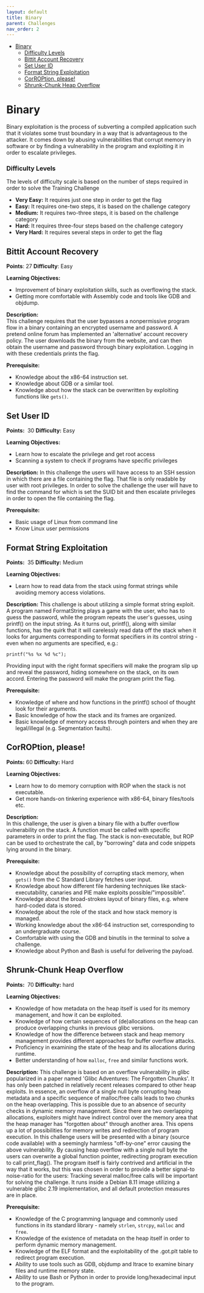 ```yaml
---
layout: default
title: Binary
parent: Challenges
nav_order: 2
---
```


- [Binary](#binary)
    - [Difficulty Levels](#difficulty-levels)
  - [Bittit Account Recovery](#bittit-account-recovery)
  - [Set User ID](#set-user-id)
  - [Format String Exploitation](#format-string-exploitation)
  - [CorROPtion, please!](#corroption-please)
  - [Shrunk-Chunk Heap Overflow](#shrunk-chunk-heap-overflow)
  <!-- - [Buffer Overflow](#buffer-overflow) -->

# Binary

Binary exploitation is the process of subverting a compiled application such that it violates some trust boundary in a way that is advantageous to the attacker. It comes down by abusing vulnerabilities that corrupt memory in software or by finding a vulnerability in the program and exploiting it in order to escalate privileges.

### Difficulty Levels

The levels of difficulty scale is based on the number of steps required in order to solve the
Training Challenge

- __Very Easy​:__ It requires just one step in order to get the flag
- __Easy:__​ It requires one-two steps, it is based on the challenge category
- __Medium​:__ It requires two-three steps, it is based on the challenge category
- __Hard:__ ​It requires three-four steps based on the challenge category
- __Very Hard:__​ It requires several steps in order to get the flag


## Bittit Account Recovery

**Points**: 27 **Difficulty**: Easy

**Learning Objectives:**  
- Improvement of binary exploitation skills, such as overflowing the stack. 
- Getting more comfortable with Assembly code and tools like GDB and objdump.

**Description:**  
This challenge requires that the user bypasses a nonpermissive program flow in a binary containing an encrypted username and password. A pretend online forum has implemented an 'alternative' account recovery policy. The user downloads the binary from the website, and can then obtain the username and password through binary exploitation. Logging in with these credentials prints the flag.

**Prerequisite:**  
- Knowledge about the x86-64 instruction set.
- Knowledge about GDB or a similar tool.
- Knowledge about how the stack can be overwritten by exploiting functions like ```gets()```.


## Set User ID

**Points:** ​ 30 **Difficulty:** ​Easy

**Learning Objectives:**
- Learn how to escalate the privilege and get root access
- ​Scanning a system to check if programs have specific privileges

**Description:** ​In this challenge the users will have access to an SSH session in which there
are a file containing the flag. That file is only readable by user with root privileges. In order to
solve the challenge the user will have to find the command for which is set the SUID bit and
then escalate privileges in order to open the file containing the flag.

**Prerequisite:**
- Basic usage of Linux from command line
- Know Linux user permissions

<!-- ## Buffer Overflow

**Points:** ​ 20 **Difficulty:** ​Medium

**Learning Objectives:**
- Learn how the processes are held in the memory
- Learn how to exploit a buffer overflow through shellcode
- Learn how to manipulate memory and it’s registers to execute malicious code

**Description:** ​In this challenge the users will have access to an SSH session in which there
are a file containing the flag. That file is only readable by user with root privileges. The
challenge will require the user to find a program which has SUID bit set and is vulnerable to
buffer overflow. The main goal is to debug the program in order to find how many bytes are
necessary for the buffer to overwrite the instruction pointer and then write some assembly
code to get root privileges.

**Prerequisite:**
- Know what is a buffer overflow
- Know how to debug a binary file
- Basic knowledge of Assembly -->

## Format String Exploitation

**Points:** ​ 35 **Difficulty:** ​Medium

**Learning Objectives:**
- Learn how to read data from the stack using format strings while avoiding memory access violations.

**Description:** This challenge is about utilizing a simple format string exploit. A program named FormatString plays a game with the user, who has to guess the password, while the program repeats the user's guesses, using printf() on the input string. As it turns out, printf(), along with similar functions, has the quirk that it will carelessly read data off the stack when it looks for arguments corresponding to format specifiers in its control string - even when no arguments are specified, e.g.:
```
printf("%s %x %d %c");
```
Providing input with the right format specifiers will make the program slip up and reveal the password, hiding somewhere on the stack, on its own accord. Entering the password will make the program print the flag.


**Prerequisite:**
- Knowledge of where and how functions in the printf() school of thought look for their arguments.
- Basic knowledge of how the stack and its frames are organized.
- Basic knowledge of memory access through pointers and when they are legal/illegal (e.g. Segmentation faults).


## CorROPtion, please!

**Points:** 60 **Difficulty:** Hard

**Learning Objectives:**  
- Learn how to do memory corruption with ROP when the stack is not executable.
- Get more hands-on tinkering experience with x86-64, binary files/tools etc.

**Description:**  
In this challenge, the user is given a binary file with a buffer overflow vulnerability on the stack. A function must be called with specific parameters in order to print the flag. The stack is non-executable, but ROP can be used to orchestrate the call, by "borrowing" data and code snippets lying around in the binary.  

**Prerequisite:**  
- Knowledge about the possibility of corrupting stack memory, when ```gets()``` from the C Standard Library fetches user input.
- Knowledge about how different file hardening techniques like stack-executability, canaries and PIE make exploits possible/"impossible".
- Knowledge about the broad-strokes layout of binary files, e.g. where hard-coded data is stored.
- Knowledge about the role of the stack and how stack memory is managed.
- Working knowledge about the x86-64 instruction set, corresponding to an undergraduate course.
- Comfortable with using the GDB and binutils in the terminal to solve a challenge.
- Knowledge about Python and Bash is useful for delivering the payload.


## Shrunk-Chunk Heap Overflow

**Points:** ​ 70 **Difficulty:** ​hard

**Learning Objectives:**
- Knowledge of how metadata on the heap itself is used for its memory management, and how it can be exploited.
- Knowledge of how certain sequences of (de)allocations on the heap can produce overlapping chunks in previous glibc versions.
- Knowledge of how the difference between stack and heap memory management provides different approaches for buffer overflow attacks.
- Proficiency in examining the state of the heap and its allocations during runtime.
- Better understanding of how `malloc`, `free` and similar functions work.

**Description:**
This challenge is based on an overflow vulnerability in glibc popularized in a paper named 'Glibc Adventures: The Forgotten Chunks'. It has only been patched in relatively recent releases compared to other heap exploits. In essence, an overflow of a single null byte corrupting heap metadata and a specific sequence of malloc/free calls leads to two chunks on the heap overlapping. This is possible due to an absence of security checks in dynamic memory management. Since there are two overlapping allocations, exploiters might have indirect control over the memory area that the heap manager has "forgotten about" through another area. This opens up a lot of possibilities for memory writes and redirection of program execution.
In this challenge users will be presented with a binary (source code available) with a seemingly harmless "off-by-one" error causing the above vulnerability. By causing heap overflow with a single null byte the users can overwrite a global function pointer, redirecting program execution to call print_flag(). The program itself is fairly contrived and artificial in the way that it works, but this was chosen in order to provide a better signal-to noise-ratio for the users: Tracking several malloc/free calls will be important for solving the challenge. It runs inside a Debian 8.11 image utilizing a vulnerable glibc 2.19 implementation, and all default protection measures are in place.


**Prerequisite:**
- Knowledge of the C programming language and commonly used functions in its standard library - namely `strlen`, `strcpy`, `malloc` and `free`.
- Knowledge of the existence of metadata on the heap itself in order to perform dynamic memory management.
- Knowledge of the ELF format and the exploitability of the .got.plt table to redirect program execution.
- Ability to use tools such as GDB, objdump and ltrace to examine binary files and runtime memory state.
- Ability to use Bash or Python in order to provide long/hexadecimal input to the program.
